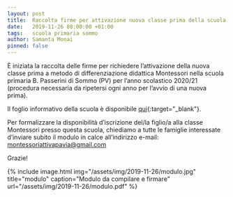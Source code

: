 ```yaml
---
layout: post
title:  Raccolta firme per attivazione nuova classe prima della scuola primaria per anno scolastico 2020/21
date:   2019-11-26 08:00:00 +01:00
tags:   scuola primaria sommo
author: Samanta Monai
pinned: false
---
```

È iniziata la raccolta delle firme per richiedere l’attivazione della nuova classe prima a metodo di differenziazione didattica Montessori nella scuola primaria B. Passerini di Sommo (PV) per l’anno scolastico 2020/21 (procedura necessaria da ripetersi ogni anno per l’avvio di una nuova prima).

Il foglio informativo della scuola è disponibile [qui](/assets/img/2019-11-26/foglio_informativo.pdf){:target="_blank"}.

Per formalizzare la disponibilità d’iscrizione del/la figlio/a alla classe Montessori presso questa scuola, chiediamo a tutte le famiglie interessate d’inviare subito il modulo in calce all’indirizzo e-mail: montessoriattivapavia@gmail.com

Grazie!


{% include image.html img="/assets/img/2019-11-26/modulo.jpg" title="modulo" caption="Modulo da compilare e firmare" url="/assets/img/2019-11-26/modulo.pdf" %}
